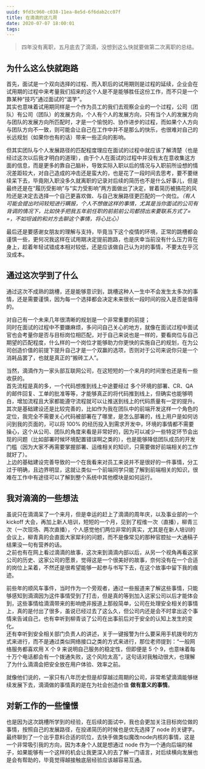 ```yaml
---
uuid: 9fd3c960-c038-11ea-8e5d-6f6dab2cc07f
title: 在滴滴的这几周
date: 2020-07-07 18:00:01
tags:
---
```


> 四年没有离职，五月底去了滴滴，没想到这么快就要做第二次离职的总结。  

<!-- more -->

## 为什么这么快就跑路

首先，面试是一个双向选择的过程、而入职后的试用期则是过程的延续，企业会在试用期的过程中来考量我们招来的这个人是不是能够胜任这份工作，而不只是一个靠某种“技巧”通过面试的“滥竽”。  
其实也意味着试用期同样是一个作为员工的我们去观察企业的一个过程，公司（团队）有公司（团队）的发展方向，个人有个人的发展方向，只有当个人的发展方向与团队的发展方向所匹配时，才是一个愉悦的、协作进步的过程，而如果个人方向与团队方向不一致，则可能会让自己在工作中并不是那么的快乐，也很难对自己的长远规划（如果你也有的话）带来一些正向的影响。  

但其实团队与个人发展路径的匹配程度理应在面试的过程中就应该了解清楚（也是经过这次以后我才明白的道理），由于个人在面试的过程中并没有太在意收集这方面的信息，而是更多的靠自己脑补，导致实际入职以后的情况与入职前所设想的情况差距较大，对自己造成的冲击还是蛮大的，也是花了一段时间去思考，要不要继续呆下去，毕竟刚入职没多久就离职的记录对后续的简历也不是什么好事儿，但是最终还是在“履历受影响”与“实力受影响”两方面做出了决定，冒着简历被搞花的风险还是决定去选择一个自己更喜欢做、与自己发展路径更匹配的一个岗位。_（有人可能会提出时间较短进行瞒报，个人不想做这样的事情，尤其是当你面试的公司有背调的情况下，比如快手把我五年前任职的前前前公司都捞出来要联系方式了= =，不如坦诚的和对方去聊这个事情，将心比心）_  

最后还是要感谢女朋友的理解与支持，毕竟当下这个疫情的环境，正常的跳槽都会谨慎一些，更何况我这样在试用期决定提前跑路，也是庆幸当前没有什么压力背在身上，趁着年轻试错成本相对较低，还是应该做自己认为对的事情，不要太在乎沉没成本。

## 通过这次学到了什么

通过这次不成熟的跳槽，还是能够意识到，跳槽这种人一生中不会发生太多次的事情，还是需要谨慎，因为每一个选择都会决定未来很长一段时间的投入是否是值得的。  

对自己有一个未来几年很清晰的规划是一个非常重要的前提；  
同时在面试的过程中不要嫌麻烦，多问问自己关心的地方，就像在面试过程中面试官也会考量你是否与目标岗位相匹配，对于自己来说也是一样的，要看岗位与自己期望的匹配程度，什么样的一个岗位才能够助力你更快的实施自己的规划，在为公司创造价值的前提下提升自己才是一个双赢的选项，否则对于公司来说你只是一个消耗品罢了，也就是真正的“搬砖工人”。  

当然，滴滴作为一家头部互联网公司，在这短短的一个来月的时间里也还是有一些收获的。  
首先流程是真的多，一个代码想推到线上中途要经过 多个环境的部署、CR、QA 的邮件回复、工单的批准等等，才能够真正的将代码推到线上，但确实也能够明白，增加流程且大家都能遵守流程就可以让推送到线上的代码质量有一定的提升。  
其次是基础建设还是比较完善的，比如作为我在团队中的前端开发这样一个角色的定位，我完全不需要关心代码被部署在了哪里，是怎么部署的，线上用户是如何访问到我的页面的，可以将 100% 的经历投入到需求开发中，环境的事情都不需要操心，这个从公司、团队的角度来看是非常好的，因为可以减少一些特定环节会出现的问题（比如部署时候环境配置错误啊之类的），也是能够降低团队成员的开发门槛（因为大家不再需要掌握部署、运维相关的知识，只需要做好前端相关的工作就好了）。  
上边的基础建设完善导致的一个在我看来对员工来说并不是很好的一件事情，分工过于明确，且边界明显，这就让类似一个前端同学只能了解到前端相关的知识，很难在工作中有途径可以了解到整个系统中其他模块是如何运行。

## 我对滴滴的一些想法

虽说只在滴滴呆了一个来月，但是幸运的赶上了滴滴的周年庆，以及事业部的一个 kickoff 大会，再加上新人培训，短短的一个月，见到了程维一次（直播），柳青三次（一次现场、两次直播），个人感觉他们两位非常的真实，尤其是在新人培训的会议上，柳青真的会直面大家犀利的问题，而不是像常见的那种官腔扯一大通稿子结果没一句有营养的话。  
之前也有在网上看过滴滴的故事，这次来到滴滴内部以后，从另一个视角再看这家公司的历史、这家公司的愿景，觉得这是一个很美好的故事，奈何没有在一个合适的岗位上呆着，不然还是很希望能够一起参与书写下去，在这个故事中留下我的痕迹。  

前些年的顺风车事件，当时作为一个旁观者，通过一些报道来了解这些事情，只能够感知到滴滴因为这件事情受到了打击，但是真的等到加入这家公司以后才能体会到，这些事情给滴滴带来的影响绝非报道上那般简单，公司在处理安全相关的事情上，真的是付出了很多，虽说已经过去了这么久，但公司内还是会不时拿出这个事情来告诫自己，也有幸听到柳青谈了公司在出事前后对于安全的认知上发生的变化。  
还有幸听到安全相关部门负责人的讲述，关于一键报警为什么要采用手机拨号的方式来进行，而不是通过类似网络接口之类的方式来进行，那位老师提到：“一般网络服务都喜欢用 X 个 9 来说明自己服务的稳定性，但即便是 5 个 9，也意味着每十万个电话都会有一个拨通失败，这个风险太高”，这句话对我触动很大，也理解了为什么滴滴会把安全放在用户体验、效率之前。  

就像他们说的，一家只有八年历史但是却穿越过周期的公司，非常希望滴滴能够继续发展下去，滴滴做的事情真的是在为社会创造价值 __做有意义的事情__。

## 对新工作的一些憧憬

也是因为这次跳槽所学到的经验，在后续的面试中，我也会更加关注目标岗位做的事情，按照自己的发展路径，在投递简历的时候也是优先选择了 node 的关键字。  
最终聊到了一个出乎意料合适的坑位，去快手做类似魔改node内核的事情，这是一个非常吸引我的方向，因为本身个人就是想通过 node 作为一个通向后端的梯子，如果能够有一个这样的机会让我更深入的去了解一门语言，对后续横向发展也是会有帮助的，毕竟觉得越接触底层经验应该越容易互通。  